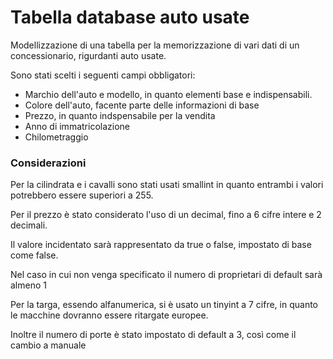 # Tabella database auto usate

Modellizzazione di una tabella per la memorizzazione di vari dati di un concessionario, rigurdanti auto usate.

Sono stati scelti i seguenti campi obbligatori:
- Marchio dell'auto e modello, in quanto elementi base e indispensabili.
- Colore dell'auto, facente parte delle informazioni di base
- Prezzo, in quanto indspensabile per la vendita
- Anno di immatricolazione
- Chilometraggio

### Considerazioni

Per la cilindrata e i cavalli sono stati usati smallint in quanto entrambi i valori potrebbero essere superiori a 255.

Per il prezzo è stato considerato l'uso di un decimal, fino a 6 cifre intere e 2 decimali.

Il valore incidentato sarà rappresentato da true o false, impostato di base come false.

Nel caso in cui non venga specificato il numero di proprietari di default sarà almeno 1

Per la targa, essendo alfanumerica, si è usato un tinyint a 7 cifre, in quanto le macchine dovranno essere ritargate europee.

Inoltre il numero di porte è stato impostato di default a 3, così come il cambio a manuale